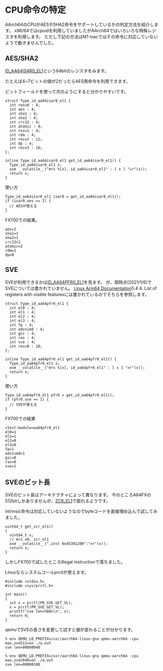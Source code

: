 # CPU命令の特定

AArch64のCPUがAESやSHA2命令をサポートしているかの判定方法を紹介します。
x86/64ではcpuidを利用していましたがAArch64ではいろいろな特殊レジスタを利用します。
ただし下記の方法はM1 macではその命令に対応していないようで動きませんでした。

## AES/SHA2

[ID_AA64ISAR0_EL1](https://developer.arm.com/documentation/101799/0001/Register-descriptions/ID-AA64ISAR0-EL1--AArch64-Instruction-Set-Attribute-Register-0--EL1)という64bitのレジスタをみます。

たとえば4~7ビットの値が2だったらAES用命令を利用できます。

ビットフィールドを使って次のようにすると分かりやすいです。

```
struct Type_id_aa64isar0_el1 {
  int resv0 : 4;
  int aes : 4;
  int sha1 : 4;
  int sha2 : 4;
  int crc32 : 4;
  int atomic : 4;
  int resv1 : 4;
  int rdm : 4;
  int resv2 : 12;
  int dp : 4;
  int resv3 : 16;
};

inline Type_id_aa64isar0_el1 get_id_aa64isar0_el1() {
  Type_id_aa64isar0_el1 x;
  asm __volatile__("mrs %[x], id_aa64isar0_el1" : [ x ] "=r"(x));
  return x;
}
```

使い方

```
Type_id_aa64isar0_el1 isar0 = get_id_aa64isar0_el1();
if (isar0.aes == 2) {
  // AESが使える
}
```

FX700での結果。

```
aes=2
sha1=1
sha2=1
crc32=1
atomic=2
rdm=1
dp=0
```

## SVE

SVEが利用できるかは[ID_AA64PFR0_EL1](https://developer.arm.com/documentation/100403/0200/register-descriptions/aarch64-system-registers/id-aa64pfr0-el1--aarch64-processor-feature-register-0--el1)を見ます。
が、現時点(2021/1/6)でSVEについては書かれていません。
[Linux Arm64 Documentation](http://blog.foool.net/wp-content/uploads/linuxdocs/arm64.pdf)5.4 4. List of registers with visible featuresには書かれているのでそちらを参照します。

```
struct Type_id_aa64pfr0_el1 {
  int el0 : 4;
  int el1 : 4;
  int el2 : 4;
  int el3 : 4;
  int fp : 4;
  int advsimd : 4;
  int gic : 4;
  int ras : 4;
  int sve : 4;
  int resv0 : 28;
};

inline Type_id_aa64pfr0_el1 get_id_aa64pfr0_el1() {
  Type_id_aa64pfr0_el1 x;
  asm __volatile__("mrs %[x], id_aa64pfr0_el1" : [ x ] "=r"(x));
  return x;
}
```

使い方

```
Type_id_aa64pfr0_el1 pfr0 = get_id_aa64pfr0_el1();
if (pfr0.sve == 1) {
  // SVEが使える
}
```

FX700での結果

```
ctest:module=aa64pfr0_el1
el0=1
el1=1
el2=0
el3=0
fp=1
advsimd=1
gic=0
ras=0
sve=1
```

## SVEのビット長

SVEのビット長はアーキテクチャによって異なります。
今のところA64FXの512bitしかありませんが、[ZCR_EL1](https://developer.arm.com/docs/ddi0595/h/aarch64-system-registers/zcr_el1)で取れるようです。

intrinsic命令は対応していないようなのでbyteコードを直接埋め込んで試してみました。

```
uint64_t get_zcr_el1()
{
  uint64_t x;
  // mrs x0, zcr_el1
  asm __volatile__(".inst 0xd5381200":"=r"(x));
  return x;
}

```

しかしFX700で試したところIllegal instructionで落ちました。

Linuxならシステムコールprctlが使えます。

```
#include <stdio.h>
#include <sys/prctl.h>

int main()
{
  int x = prctl(PR_SVE_GET_VL);
  x = prctl(PR_SVE_GET_VL);
  printf("sve len=%08x\n", x);
  return 0;
}
```

qemuでSVEの長さを変更して試すと値が変わることが分かります。

```
% env QEMU_LD_PREFIX=/usr/aarch64-linux-gnu qemu-aarch64 -cpu max,sve512=on ./a.out
sve len=00000040

% env QEMU_LD_PREFIX=/usr/aarch64-linux-gnu qemu-aarch64 -cpu max,sve2048=on ./a.out
sve len=00000100
```
